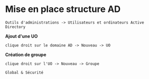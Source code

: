 # Mise en place structure AD
```
Outils d'administrations -> Utilisateurs et ordinateurs Active Directory
```

**Ajout d'une UO**
```
clique droit sur le domaine AD -> Nouveau -> UO
```

**Création de groupe**
```
clique droit sur l'UO -> Nouveau -> Groupe

Global & Sécurité
```
